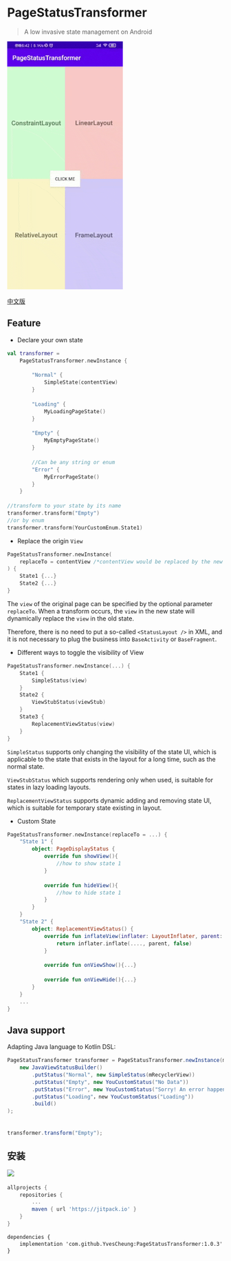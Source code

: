 # PageStatusTransformer

> A low invasive state management on Android

![Preview](https://github.com/YvesCheung/PageStatusTransformer/blob/master/art/PageStatusTransformer.gif?raw=true)

[中文版](https://github.com/YvesCheung/PageStatusTransformer/blob/master/README_CN.md)

## Feature

- Declare your own state

```kotlin
val transformer =
    PageStatusTransformer.newInstance {

        "Normal" { 
            SimpleState(contentView)
        }

        "Loading" {
            MyLoadingPageState()
        }

        "Empty" {
            MyEmptyPageState()
        }

        //Can be any string or enum
        "Error" {
            MyErrorPageState()
        }
    }
    
//transform to your state by its name
transformer.transform("Empty")
//or by enum
transformer.transform(YourCustomEnum.State1)
```

- Replace the origin `View`
```kotlin
PageStatusTransformer.newInstance(
    replaceTo = contentView /*contentView would be replaced by the new ui which has the same size and parent */
) { 
    State1 {...}
    State2 {...}
}
```
The `view` of the original page can be specified by the optional parameter `replaceTo`. 
When a transform occurs, the `view` in the new state will dynamically replace the `view` in the old state.

Therefore, there is no need to put a so-called `<StatusLayout />` in XML, and it is not necessary to 
plug the business into `BaseActivity` or `BaseFragment`.

- Different ways to toggle the visibility of View
```kotlin
PageStatusTransformer.newInstance(...) { 
    State1 {
        SimpleStatus(view) 
    }
    State2 {
        ViewStubStatus(viewStub)
    }
    State3 {
        ReplacementViewStatus(view)
    }
}
```

`SimpleStatus` supports only changing the visibility of the state UI, which is applicable to the state 
that exists in the layout for a long time, such as the normal state.

`ViewStubStatus` which supports rendering only when used, is suitable for states in lazy loading layouts.

`ReplacementViewStatus` supports dynamic adding and removing state UI, which is suitable for temporary 
state existing in layout.

- Custom State
```kotlin
PageStatusTransformer.newInstance(replaceTo = ...) { 
    "State 1" {
        object: PageDisplayStatus {
            override fun showView(){
                //how to show state 1
            }
            
            override fun hideView(){
                //how to hide state 1
            }
        }
    }
    "State 2" {
        object: ReplacementViewStatus() {
            override fun inflateView(inflater: LayoutInflater, parent: ViewGroup): View {
                return inflater.inflate(...., parent, false)
            }
        
            override fun onViewShow(){...}

            override fun onViewHide(){...}
        }
    }
    ...
}
```

## Java support
Adapting Java language to Kotlin DSL:
```Java
PageStatusTransformer transformer = PageStatusTransformer.newInstance(mRecyclerView, 
    new JavaViewStatusBuilder()
        .putStatus("Normal", new SimpleStatus(mRecyclerView))
        .putStatus("Empty", new YouCustomStatus("No Data"))
        .putStatus("Error", new YouCustomStatus("Sorry! An error happen"))
        .putStatus("Loading"，new YouCustomStatus("Loading"))
        .build()
);


transformer.transform("Empty");
```

## 安装
[![](https://jitpack.io/v/YvesCheung/PageStatusTransformer.svg)](https://jitpack.io/#YvesCheung/PageStatusTransformer)
```groovy
allprojects {
    repositories {
        ...
        maven { url 'https://jitpack.io' }
    }
}
```
```
dependencies {
    implementation 'com.github.YvesCheung:PageStatusTransformer:1.0.3'
}
```

